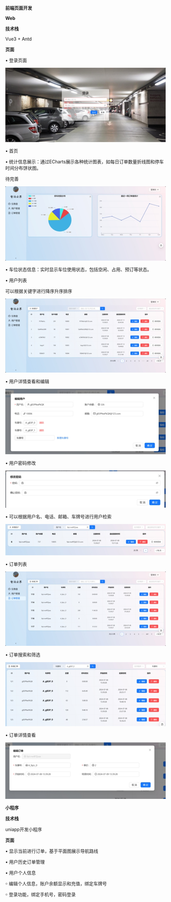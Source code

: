 **前端页面开发**

**Web**

**技术栈**

Vue3 + Antd

**页面**

• 登录页面

![img](./README.assets/wps1.jpg) 

• 首页

• 统计信息展示：通过ECharts展示各种统计图表，如每日订单数量折线图和停车时间分布饼状图。

待完善

![img](./README.assets/wps2.jpg) 

• 车位状态信息：实时显示车位使用状态，包括空闲、占用、预订等状态。

• 用户列表

可以根据关键字进行降序升序排序

![img](./README.assets/wps3.jpg) 

• 用户详情查看和编辑

![img](./README.assets/wps4.jpg) 

• 用户密码修改

![img](./README.assets/wps5.jpg) 

• 可以根据用户名、电话、邮箱、车牌号进行用户检索

![img](./README.assets/wps6.jpg) 

• 订单列表

![img](./README.assets/wps7.jpg) 

• 订单搜索和筛选

![img](./README.assets/wps8.jpg) 

• 订单详情查看

![img](./README.assets/wps9.jpg) 

**小程序**

**技术栈**

uniapp开发小程序

**页面**

• 显示当前进行订单，基于平面图展示导航路线

• 用户历史订单管理

• 用户个人信息

￮ 编辑个人信息，账户余额显示和充值，绑定车牌号

￮ 登录功能，绑定手机号，密码登录

 